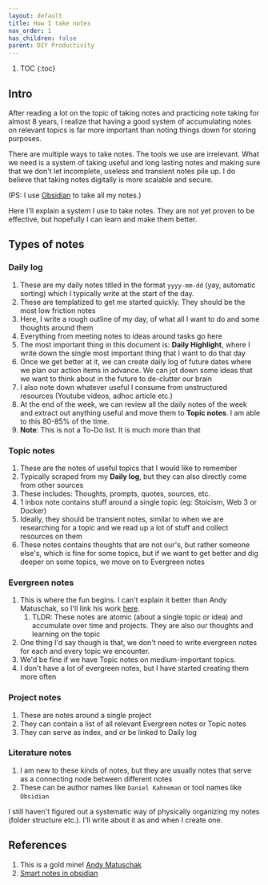 ```yaml
---
layout: default
title: How I take notes
nav_order: 1
has_children: false
parent: DIY Productivity
---
```


1. TOC
{:toc}

## Intro
After reading a lot on the topic of taking notes and practicing note taking for almost 8 years, I realize that having a good system of accumulating notes on relevant topics is far more important than noting things down for storing purposes. 

There are multiple ways to take notes. The tools we use are irrelevant. What we need is a system of taking useful and long lasting notes and making sure that we don't let incomplete, useless and transient notes pile up. I do believe that taking notes digitally is more scalable and secure.

(PS: I use [Obsidian](https://obsidian.md/) to take all my notes.)

Here I'll explain a system I use to take notes. They are not yet proven to be effective, but hopefully I can learn and make them better.

## Types of notes

### Daily log
1. These are my daily notes titled in the format `yyyy-mm-dd` (yay, automatic sorting) which I typically write at the start of the day. 
2. These are templatized to get me started quickly. They should be the most low friction notes
3. Here, I write a rough outline of my day, of what all I want to do and some thoughts around them
4. Everything from meeting notes to ideas around tasks go here
5. The most important thing in this document is: **Daily Highlight**, where I write down the single most important thing that I want to do that day
6. Once we get better at it, we can create daily log of future dates where we plan our action items in advance. We can jot down some ideas that we want to think about in the future to de-clutter our brain
7. I also note down whatever useful I consume from unstructured resources (Youtube videos, adhoc article etc.)
8. At the end of the week, we can review all the daily notes of the week and extract out anything useful and move them to **Topic notes**. I am able to this 80-85% of the time.
9. **Note**: This is not a To-Do list. It is much more than that

### Topic notes
1. These are the notes of useful topics that I would like to remember
2. Typically scraped from my **Daily log**, but they can also directly come from other sources
3. These includes: Thoughts, prompts, quotes, sources, etc.
4. 1 inbox note contains stuff around a single topic (eg: Stoicism, Web 3 or Docker)
5. Ideally, they should be transient notes, similar to when we are researching for a topic and we read up a lot of stuff and collect resources on them
6. These notes contains thoughts that are not our's, but rather someone else's, which is fine for some topics, but if we want to get better and dig deeper on some topics, we move on to Evergreen notes

### Evergreen notes
1. This is where the fun begins. I can't explain it better than Andy Matuschak, so I'll link his work [here](https://notes.andymatuschak.org/Evergreen_notes). 
	1. TLDR: These notes are atomic (about a single topic or idea) and accumulate over time and projects. They are also our thoughts and learning on the topic
2. One thing I'd say though is that, we don't need to write evergreen notes for each and every topic we encounter.
3. We'd be fine if we have Topic notes on medium-important topics.
4. I don't have a lot of evergreen notes, but I have started creating them more often

### Project notes
1. These are notes around a single project
2. They can contain a list of all relevant Evergreen notes or Topic notes
3. They can serve as index, and or be linked to Daily log

### Literature notes
1. I am new to these kinds of notes, but they are usually notes that serve as a connecting node between different notes
2. These can be author names like `Daniel Kahneman` or tool names like `Obsidian`

I still haven't figured out a systematic way of physically organizing my notes (folder structure etc.). I'll write about it as and when I create one.

## References
1. This is a gold mine! [Andy Matuschak](https://notes.andymatuschak.org/Taxonomy_of_note_types)
2. [Smart notes in obsidian](https://www.knowledgeworker.blog/p/how-to-take-smart-notes-in-obsidian)